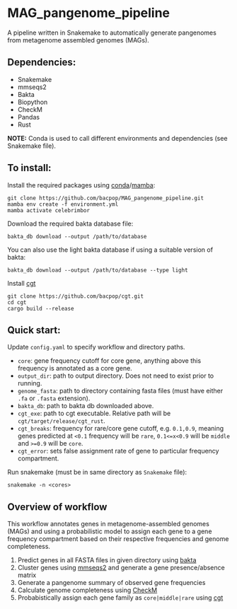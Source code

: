 # MAG_pangenome_pipeline

A pipeline written in Snakemake to automatically generate pangenomes from metagenome assembled genomes (MAGs). 

## Dependencies: 

* Snakemake
* mmseqs2
* Bakta
* Biopython
* CheckM
* Pandas
* Rust

**NOTE:** Conda is used to call different environments and dependencies (see Snakemake file).

## To install:

Install the required packages using [conda](https://conda.io/projects/conda/en/latest/user-guide/install/index.html)/[mamba](https://github.com/mamba-org/mamba):

```
git clone https://github.com/bacpop/MAG_pangenome_pipeline.git
mamba env create -f environment.yml
mamba activate celebrimbor
```

Download the required bakta database file:

```
bakta_db download --output /path/to/database
```

You can also use the light bakta database if using a suitable version of bakta:

```
bakta_db download --output /path/to/database --type light
```

Install [cgt](https://github.com/bacpop/cgt)

```
git clone https://github.com/bacpop/cgt.git
cd cgt
cargo build --release
```

## Quick start: 

Update `config.yaml` to specify workflow and directory paths. 
- `core`: gene frequency cutoff for core gene, anything above this frequency is annotated as a core gene.
- `output_dir`: path to output directory. Does not need to exist prior to running.
- `genome_fasta`: path to directory containing fasta files (must have either `.fa` or `.fasta` extension).
- `bakta_db`: path to bakta db downloaded above.
- `cgt_exe`: path to cgt executable. Relative path will be `cgt/target/release/cgt_rust`.
- `cgt_breaks`: frequency for rare/core gene cutoff, e.g. `0.1,0.9`, meaning genes predicted at `<0.1` frequency will be `rare`, `0.1<=x<0.9` will be `middle` and `>=0.9` will be `core`.
- `cgt_error`: sets false assignment rate of gene to particular frequency compartment.

Run snakemake (must be in same directory as `Snakemake` file):

```
snakemake -n <cores>
```

## Overview of workflow

This workflow annotates genes in metagenome-assembled genomes (MAGs) and using a probabilistic model to assign each gene to a gene frequency compartment based on their respective frequencies and genome completeness.

1. Predict genes in all FASTA files in given directory using [bakta](https://github.com/oschwengers/bakta)
1. Cluster genes using [mmseqs2](https://github.com/soedinglab/MMseqs2) and generate a gene presence/absence matrix
1. Generate a pangenome summary of observed gene frequencies
1. Calculate genome completeness using [CheckM](https://github.com/Ecogenomics/CheckM)
1. Probabistically assign each gene family as `core|middle|rare` using [cgt](https://github.com/bacpop/cgt)




